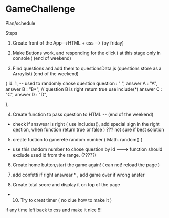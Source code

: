 # GameChallenge


Plan/schedule 

Steps 

1) Create front of the App-->HTML + css --> (by friday)         

2) Make Buttons work, and responding for the click ( at this stage only in console ) (end of weekend)

3) Find questions and add them to questionsData.js (questions store as a Arraylist) (end of the weekend)

{
    id: 1,  -- used to randomly chose question 
   question : " ",
   answer A : "A",
   answer B : "B*",   // question B is right return true   use include(*)
   answer C : "C",
   answer D : "D",

  },

4) Create function to pass question to HTML -- (end of the weekend)
- check if answear is right ( use includes(), add special sign in the right qestion, when function return true or false ) ???  not sure if best solution 

5) create fuction to ganerete random number (  Math. random() )
- use this random number to chose question by id ---> function should exclude used id from the range. (?????)

6) Create home button,start the game again! ( can not! reload the page )

7) add confetti if right answear * , add game over if wrong ansfer 

8) Create total score and display it on top of the page

* 10) Try to creat timer ( no clue how to make it )

if any time left back to css and make it nice !!!


